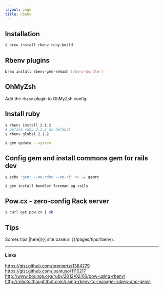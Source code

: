 ```yaml
---
layout: page
title: Rbenv
---
```


## Installation

```bash
$ brew install rbenv ruby-build
```

## Rbenv plugins

```bash
brew install rbenv-gem-rehash [rbenv-bundler]
```

## OhMyZsh

Add the `rbenv` plugin to OhMyZsh config.

## Install ruby

```bash
$ rbenv install 2.1.2
# Define ruby 2.1.2 as default
$ rbenv global 2.1.2
```

```bash
$ gem update --system
```

## Config gem and install commons gem for rails dev

```bash
$ echo 'gem: --no-rdoc --no-ri' >> ~/.gemrc
```

```bash
$ gem install bundler foreman pg rails
```

## Pow.cx - zero-config Rack server

```bash
$ curl get.pow.cx | sh
```

## Tips

Somes tips [here]({{ site.baseurl }}/pages/tips/rbenv).

---

#### Links

https://gist.github.com/brentertz/1384279  
https://gist.github.com/jpantuso/1110217  
http://www.bounga.org/ruby/2012/02/06/pow-using-rbenv/
http://robots.thoughtbot.com/using-rbenv-to-manage-rubies-and-gems
